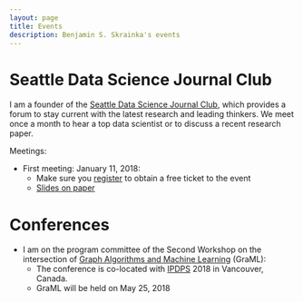 ```yaml
---
layout: page
title: Events
description: Benjamin S. Skrainka's events
---
```


# Seattle Data Science Journal Club

I am a founder of the [Seattle Data Science Journal Club](https://www.eventbrite.com/e/seattle-data-science-journal-club-tickets-41223518654), which provides a forum to stay current
with the latest research and leading thinkers.  We meet once a month to hear a top data scientist or
to discuss a recent research paper.

Meetings:

*   First meeting: January 11, 2018:
    - Make sure you [register](https://www.eventbrite.com/e/seattle-data-science-journal-club-tickets-41223518654) to obtain a free ticket to the event
    - [Slides on paper](/talks/M1_WagerAthey.pdf)


#   Conferences

*   I am on the program committee of the Second Workshop on the intersection of [Graph Algorithms and Machine Learning](http://hpc.pnl.gov/graml) (GraML):
    -   The conference is co-located with [IPDPS](http://www.ipdps.org/) 2018 in Vancouver, Canada. 
    -   GraML will be held on May 25, 2018
